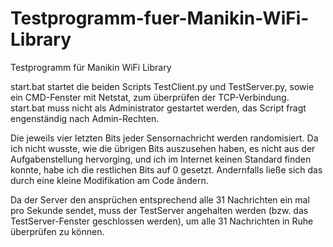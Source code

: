 # Testprogramm-fuer-Manikin-WiFi-Library
Testprogramm für Manikin WiFi Library

start.bat startet die beiden Scripts TestClient.py und TestServer.py, sowie ein CMD-Fenster mit Netstat, zum überprüfen der TCP-Verbindung.
start.bat muss nicht als Administrator gestartet werden, das Script fragt engenständig nach Admin-Rechten.

Die jeweils vier letzten Bits jeder Sensornachricht werden randomisiert. Da ich nicht wusste, wie die übrigen Bits auszusehen haben, es nicht aus der Aufgabenstellung hervorging,
und ich im Internet keinen Standard finden konnte, habe ich die restlichen Bits auf 0 gesetzt. Andernfalls ließe sich das durch eine kleine Modifikation am Code ändern.

Da der Server den ansprüchen entsprechend alle 31 Nachrichten ein mal pro Sekunde sendet, muss der TestServer angehalten werden (bzw. das TestServer-Fenster geschlossen werden),
um alle 31 Nachrichten in Ruhe überprüfen zu können.
